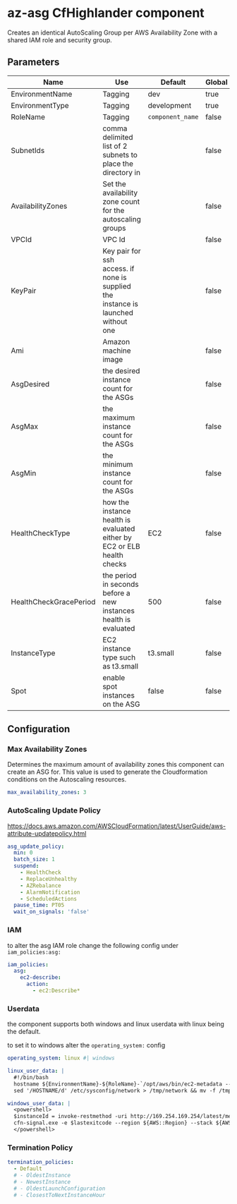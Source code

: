 # az-asg CfHighlander component

Creates an identical AutoScaling Group per AWS Availability Zone with a shared IAM role and security group.

## Parameters

| Name | Use | Default | Global | Type | Allowed Values |
| ---- | --- | ------- | ------ | ---- | -------------- |
| EnvironmentName | Tagging | dev | true | string
| EnvironmentType | Tagging | development | true | string | ['development','production']
| RoleName | Tagging | `component_name` | false | string
| SubnetIds | comma delimited list of 2 subnets to place the directory in | | false | comma delimited list
| AvailabilityZones | Set the availability zone count for the autoscaling groups | | false | number
| VPCId | VPC Id | | false | AWS::EC2::VPC::Id
| KeyPair | Key pair for ssh access. if none is supplied the instance is launched without one | | false | string
| Ami | Amazon machine image | | false | AWS::EC2::Image::Id
| AsgDesired | the desired instance count for the ASGs | | false | number
| AsgMax | the maximum instance count for the ASGs | | false | number
| AsgMin | the minimum instance count for the ASGs | | false | number
| HealthCheckType | how the instance health is evaluated either by EC2 or ELB health checks | EC2 | false | string | ['EC2','ELB']
| HealthCheckGracePeriod | the period in seconds before a new instances health is evaluated | 500 | false | number
| InstanceType | EC2 instance type such as t3.small | t3.small | false | string
| Spot | enable spot instances on the ASG | false | false | boolean

## Configuration

### Max Availability Zones

Determines the maximum amount of availability zones this component can create an ASG for. This value is used to generate the Cloudformation conditions on the Autoscaling resources.

```yaml
max_availability_zones: 3
```

### AutoScaling Update Policy

https://docs.aws.amazon.com/AWSCloudFormation/latest/UserGuide/aws-attribute-updatepolicy.html

```yaml
asg_update_policy:
  min: 0
  batch_size: 1
  suspend:
    - HealthCheck
    - ReplaceUnhealthy
    - AZRebalance
    - AlarmNotification
    - ScheduledActions
  pause_time: PT05
  wait_on_signals: 'false'
```

### IAM

to alter the asg IAM role change the following config under `iam_policies:asg:` 

```yaml
iam_policies:
  asg:
    ec2-describe:
      action:
        - ec2:Describe*
```

### Userdata

the component supports both windows and linux userdata with linux being the default.


to set it to windows alter the `operating_system:` config

```yaml
operating_system: linux #| windows

linux_user_data: |
  #!/bin/bash
  hostname ${EnvironmentName}-${RoleName}-`/opt/aws/bin/ec2-metadata --instance-id|/usr/bin/awk '{print $2}'`
  sed '/HOSTNAME/d' /etc/sysconfig/network > /tmp/network && mv -f /tmp/network /etc/sysconfig/network && echo "HOSTNAME=${EnvironmentName}-`/opt/aws/bin/ec2-metadata --instance-id|/usr/bin/awk '{print $2}'`" >>/etc/sysconfig/network && /etc/init.d/network restart

windows_user_data: |
  <powershell>
  $instanceId = invoke-restmethod -uri http://169.254.169.254/latest/meta-data/instance-id
  cfn-signal.exe -e $lastexitcode --region ${AWS::Region} --stack ${AWS::StackName} --resource 'AutoScaleGroup'
  </powershell>
```

### Termination Policy

```yaml
termination_policies:
  - Default
  # - OldestInstance
  # - NewestInstance
  # - OldestLaunchConfiguration
  # - ClosestToNextInstanceHour
```
